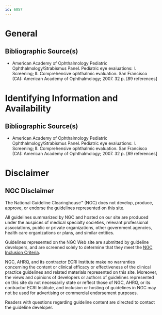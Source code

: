 ```yaml
---
id: 6057
---
```


# General

## Bibliographic Source(s)

- American Academy of Ophthalmology Pediatric Ophthalmology/Strabismus Panel. Pediatric eye evaluations: I. Screening; II. Comprehensive ophthalmic evaluation. San Francisco (CA): American Academy of Ophthalmology; 2007. 32 p. [89 references]

# Identifying Information and Availability

## Bibliographic Source(s)

- American Academy of Ophthalmology Pediatric Ophthalmology/Strabismus Panel. Pediatric eye evaluations: I. Screening; II. Comprehensive ophthalmic evaluation. San Francisco (CA): American Academy of Ophthalmology; 2007. 32 p. [89 references]

# Disclaimer

## NGC Disclaimer

The National Guideline Clearinghouse™ (NGC) does not develop, produce, approve, or endorse the guidelines represented on this site.

All guidelines summarized by NGC and hosted on our site are produced under the auspices of medical specialty societies, relevant professional associations, public or private organizations, other government agencies, health care organizations or plans, and similar entities.

Guidelines represented on the NGC Web site are submitted by guideline developers, and are screened solely to determine that they meet the [NGC Inclusion Criteria](/help-and-about/summaries/inclusion-criteria).

NGC, AHRQ, and its contractor ECRI Institute make no warranties concerning the content or clinical efficacy or effectiveness of the clinical practice guidelines and related materials represented on this site. Moreover, the views and opinions of developers or authors of guidelines represented on this site do not necessarily state or reflect those of NGC, AHRQ, or its contractor ECRI Institute, and inclusion or hosting of guidelines in NGC may not be used for advertising or commercial endorsement purposes.

Readers with questions regarding guideline content are directed to contact the guideline developer.

